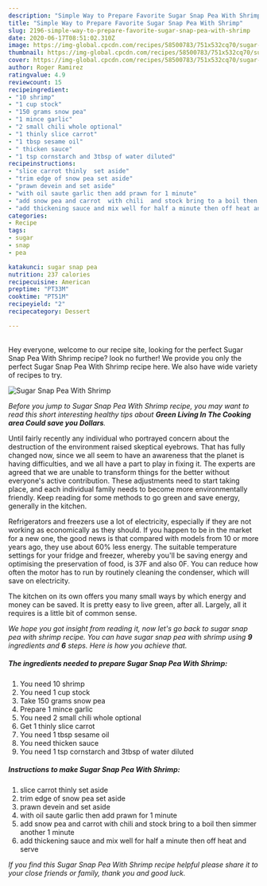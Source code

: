 ```yaml
---
description: "Simple Way to Prepare Favorite Sugar Snap Pea With Shrimp"
title: "Simple Way to Prepare Favorite Sugar Snap Pea With Shrimp"
slug: 2196-simple-way-to-prepare-favorite-sugar-snap-pea-with-shrimp
date: 2020-06-17T08:51:02.310Z
image: https://img-global.cpcdn.com/recipes/58500783/751x532cq70/sugar-snap-pea-with-shrimp-recipe-main-photo.jpg
thumbnail: https://img-global.cpcdn.com/recipes/58500783/751x532cq70/sugar-snap-pea-with-shrimp-recipe-main-photo.jpg
cover: https://img-global.cpcdn.com/recipes/58500783/751x532cq70/sugar-snap-pea-with-shrimp-recipe-main-photo.jpg
author: Roger Ramirez
ratingvalue: 4.9
reviewcount: 15
recipeingredient:
- "10 shrimp"
- "1 cup stock"
- "150 grams snow pea"
- "1 mince garlic"
- "2 small chili whole optional"
- "1 thinly slice carrot"
- "1 tbsp sesame oil"
- " thicken sauce"
- "1 tsp cornstarch and 3tbsp of water diluted"
recipeinstructions:
- "slice carrot thinly  set aside"
- "trim edge of snow pea set aside"
- "prawn devein and set aside"
- "with oil saute garlic then add prawn for 1 minute"
- "add snow pea and carrot  with chili  and stock bring to a boil then simmer another 1 minute"
- "add thickening sauce and mix well for half a minute then off heat and serve"
categories:
- Recipe
tags:
- sugar
- snap
- pea

katakunci: sugar snap pea 
nutrition: 237 calories
recipecuisine: American
preptime: "PT33M"
cooktime: "PT51M"
recipeyield: "2"
recipecategory: Dessert

---
```

<br>
Hey everyone, welcome to our recipe site, looking for the perfect Sugar Snap Pea With Shrimp recipe? look no further! We provide you only the perfect Sugar Snap Pea With Shrimp recipe here. We also have wide variety of recipes to try.
<br>


![Sugar Snap Pea With Shrimp](https://img-global.cpcdn.com/recipes/58500783/751x532cq70/sugar-snap-pea-with-shrimp-recipe-main-photo.jpg)

<i>Before you jump to Sugar Snap Pea With Shrimp recipe, you may want to read this short interesting healthy tips about 
<strong>Green Living In The Cooking area Could save you Dollars</strong>.</i>
</br>

Until fairly recently any individual who portrayed concern about the destruction of the environment raised skeptical eyebrows. That has fully changed now, since we all seem to have an awareness that the planet is having difficulties, and we all have a part to play in fixing it. The experts are agreed that we are unable to transform things for the better without everyone's active contribution. These adjustments need to start taking place, and each individual family needs to become more environmentally friendly. Keep reading for some methods to go green and save energy, generally in the kitchen.

Refrigerators and freezers use a lot of electricity, especially if they are not working as economically as they should. If you happen to be in the market for a new one, the good news is that compared with models from 10 or more years ago, they use about 60% less energy. The suitable temperature settings for your fridge and freezer, whereby you'll be saving energy and optimising the preservation of food, is 37F and also 0F. You can reduce how often the motor has to run by routinely cleaning the condenser, which will save on electricity.

The kitchen on its own offers you many small ways by which energy and money can be saved. It is pretty easy to live green, after all. Largely, all it requires is a little bit of common sense.


<i>We hope you got insight from reading it, now let's go back to sugar snap pea with shrimp recipe. You can have sugar snap pea with shrimp using <strong>9</strong> ingredients and <strong>6</strong> steps. Here is how you achieve that.
</i>

##### The ingredients needed to prepare Sugar Snap Pea With Shrimp:

1. You need 10 shrimp
1. You need 1 cup stock
1. Take 150 grams snow pea
1. Prepare 1 mince garlic
1. You need 2 small chili whole optional
1. Get 1 thinly slice carrot
1. You need 1 tbsp sesame oil
1. You need  thicken sauce
1. You need 1 tsp cornstarch and 3tbsp of water diluted


##### Instructions to make Sugar Snap Pea With Shrimp:

1. slice carrot thinly  set aside
1. trim edge of snow pea set aside
1. prawn devein and set aside
1. with oil saute garlic then add prawn for 1 minute
1. add snow pea and carrot  with chili  and stock bring to a boil then simmer another 1 minute
1. add thickening sauce and mix well for half a minute then off heat and serve


<i>If you find this Sugar Snap Pea With Shrimp recipe helpful please share it to your close friends or family, thank you and good luck.</i>
